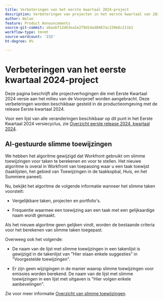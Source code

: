 ```yaml
---
title: Verbeteringen van het eerste kwartaal 2024-project
description: Verbeteringen van projecten in het eerste kwartaal van 2024
author: Nolan
feature: Product Announcements
source-git-commit: abaabf12d63ea1e279d14ad8467ac239e6c211b1
workflow-type: tm+mt
source-wordcount: '232'
ht-degree: 0%

---
```


# Verbeteringen van het eerste kwartaal 2024-project

Deze pagina beschrijft alle projectverhogingen die met Eerste Kwartaal 2024 versie aan het milieu van de Voorproef worden aangebracht. Deze verbeteringen worden beschikbaar gesteld in de productieomgeving met de release Eerste kwartaal 2024.

Voor een lijst van alle veranderingen beschikbaar op dit punt in het Eerste Kwartaal 2024 versiecyclus, zie [Overzicht eerste release 2024, kwartaal 2024](/help/quicksilver/product-announcements/product-releases/24-q1-release-activity/24-q1-release-overview.md).

## AI-gestuurde slimme toewijzingen

We hebben het algoritme gewijzigd dat Workfront gebruikt om slimme toewijzingen voor taken te berekenen en voor te stellen. Het nieuwe algoritme is overal in Workfront van toepassing waar u een taak toewijst (taaklijsten, het gebied van Toewijzingen in de taakkopbal, Huis, en het Summiere paneel).

Nu, bekijkt het algoritme de volgende informatie wanneer het slimme taken voorstelt:

* Vergelijkbare taken, projecten en portfolio&#39;s.

* Frequentie waarmee een toewijzing aan een taak met een gelijkaardige naam wordt gemaakt.

Als het nieuwe algoritme geen gelijken vindt, worden de bestaande criteria voor het berekenen van slimme taken toegepast.

Overweeg ook het volgende:

* De naam van de lijst met slimme toewijzingen in een takenlijst is gewijzigd in de takenlijst van &quot;Hier staan enkele suggesties&quot; in &quot;Voorgestelde toewijzingen&quot;.

* Er zijn geen wijzigingen in de manier waarop slimme toewijzingen voor emissies worden berekend. De naam van de lijst met slimme toewijzingen in een lijst met uitgaven is &quot;Hier volgen enkele aanbevelingen&quot;.

Zie voor meer informatie [Overzicht van slimme toewijzingen](/help/quicksilver/manage-work/tasks/assign-tasks/smart-assignments.md).
